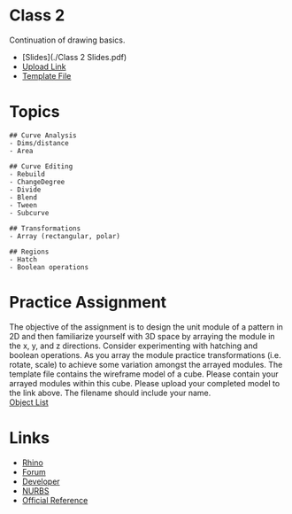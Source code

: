 # Class 2

Continuation of drawing basics.  

- [Slides](./Class 2 Slides.pdf)
- [Upload Link](https://drive.google.com/open?id=1bRyTscp47BM0h30PAYehjH9gWycaLxeu)
- [Template File](./Intro_To_Rhino_Template_2.3dm)

# Topics
```
## Curve Analysis
- Dims/distance
- Area

## Curve Editing
- Rebuild
- ChangeDegree
- Divide
- Blend
- Tween
- Subcurve

## Transformations
- Array (rectangular, polar)

## Regions
- Hatch
- Boolean operations
```

# Practice Assignment
The objective of the assignment is to design the unit module of a pattern in 2D and then familiarize yourself with 3D space by arraying the module in the x, y, and z directions.  Consider experimenting with hatching and boolean operations.  As you array the module practice transformations (i.e. rotate, scale) to achieve some variation amongst the arrayed modules.  The template file contains the wireframe model of a cube.  Please contain your arrayed modules within this cube.  Please upload your completed model to the link above. 
The filename should include your name.  
[Object List](./ref-objects.md)

# Links
- [Rhino](https://www.rhino3d.com/)
- [Forum](https://discourse.mcneel.com/)
- [Developer](https://developer.rhino3d.com/)
- [NURBS](https://en.wikipedia.org/wiki/Non-uniform_rational_B-spline#Example:_a_circle)
- [Official Reference](https://www.rhino3d.com/tutorials)
